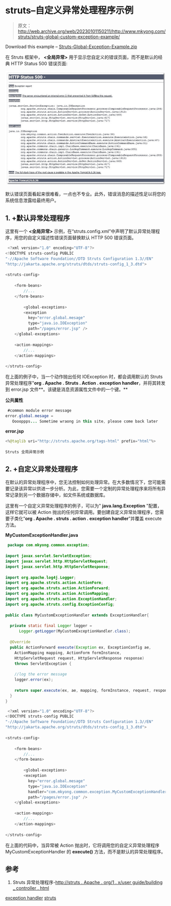 # struts–<global-exception>自定义异常处理程序示例</global-exception>

> 原文：<http://web.archive.org/web/20230101150211/http://www.mkyong.com/struts/struts-global-custom-exception-example/>

Download this <global-exception> example – [Struts-Global-Exception-Example.zip](http://web.archive.org/web/20190223082407/http://www.mkyong.com/wp-content/uploads/2010/04/Struts-Log4j-integration-Example.zip)

在 Struts 框架中， **<全局异常>** 用于显示您自定义的错误页面，而不是默认的经典 HTTP Status 500 错误页面:

![struts-global-exception-1](img/baadf9d936745b35d88ebbb91b742179.png "struts-global-exception-1")

默认错误页面看起来很难看，一点也不专业。此外，错误消息的描述性足以将您的系统信息泄露给最终用户。

## 1. <global-exception>+默认异常处理程序</global-exception>

这里有一个 **<全局异常>** 示例，在“struts.config.xml”中声明了默认异常处理程序，用您的自定义描述性错误页面替换默认 HTTP 500 错误页面。

```java
 <?xml version="1.0" encoding="UTF-8"?>
<!DOCTYPE struts-config PUBLIC 
"-//Apache Software Foundation//DTD Struts Configuration 1.3//EN" 
"http://jakarta.apache.org/struts/dtds/struts-config_1_3.dtd">

<struts-config>

	<form-beans>
		//...
	</form-beans>

        <global-exceptions>
	    <exception
	      key="error.global.mesage"
	      type="java.io.IOException"
	      path="/pages/error.jsp" />
	</global-exceptions>

	<action-mappings>
		//...
	</action-mappings>

</struts-config> 
```

在上面的例子中，当一个动作抛出任何 IOException 时，都会调用默认的 Struts 异常处理程序"**org . Apache . Struts . Action . exception handler**，并将其转发到 error.jsp 文件**。该键是消息资源属性文件中的一个键。**

**公共属性**

```java
 #common module error message
error.global.mesage = 
   Ooooppps... Sometime wraong in this site, please come back later 
```

**error.jsp**

```java
<%@taglib uri="http://struts.apache.org/tags-html" prefix="html"%>

Struts 全局异常示例

```

 ## 2. <global-exception>+自定义异常处理程序</global-exception>

在默认的异常处理程序中，您无法控制如何处理异常。在大多数情况下，您可能需要记录该异常以供进一步分析。为此，您需要一个定制的异常处理程序来将所有异常记录到另一个数据存储中，如文件系统或数据库。

这里有一个自定义异常处理程序的例子，可以为" **java.lang.Exception** "配置，这样它就可以被 Action 抛出的任何异常调用。要创建自定义异常处理程序，您需要子类化“**org . Apache . struts . action . exception handler**”并覆盖 execute 方法。

**MyCustomExceptionHandler.java**

```java
 package com.mkyong.common.exception;

import javax.servlet.ServletException;
import javax.servlet.http.HttpServletRequest;
import javax.servlet.http.HttpServletResponse;

import org.apache.log4j.Logger;
import org.apache.struts.action.ActionForm;
import org.apache.struts.action.ActionForward;
import org.apache.struts.action.ActionMapping;
import org.apache.struts.action.ExceptionHandler;
import org.apache.struts.config.ExceptionConfig;

public class MyCustomExceptionHandler extends ExceptionHandler{

  private static final Logger logger = 
      Logger.getLogger(MyCustomExceptionHandler.class);

  @Override
  public ActionForward execute(Exception ex, ExceptionConfig ae,
	ActionMapping mapping, ActionForm formInstance,
	HttpServletRequest request, HttpServletResponse response)
	throws ServletException {

	//log the error message
	logger.error(ex);

	return super.execute(ex, ae, mapping, formInstance, request, response);
  }
} 
```

```java
 <?xml version="1.0" encoding="UTF-8"?>
<!DOCTYPE struts-config PUBLIC 
"-//Apache Software Foundation//DTD Struts Configuration 1.3//EN" 
"http://jakarta.apache.org/struts/dtds/struts-config_1_3.dtd">

<struts-config>

	<form-beans>
		//...
	</form-beans>

        <global-exceptions>
	    <exception
	      key="error.global.mesage"
	      type="java.io.IOException"
	      handler="com.mkyong.common.exception.MyCustomExceptionHandler"
	      path="/pages/error.jsp" />
	</global-exceptions>

	<action-mappings>
		//...
	</action-mappings>

</struts-config> 
```

在上面的代码中，当异常被 Action 抛出时，它将调用您的自定义异常处理程序 MyCustomExceptionHandler 的 **execute()** 方法，而不是默认的异常处理程序。

 ## 参考

1.  Struts 异常处理程序-[http://struts . Apache . org/1 . x/user guide/building _ controller . html](http://web.archive.org/web/20190223082407/http://struts.apache.org/1.x/userGuide/building_controller.html)

[exception handler](http://web.archive.org/web/20190223082407/http://www.mkyong.com/tag/exception-handler/) [struts](http://web.archive.org/web/20190223082407/http://www.mkyong.com/tag/struts/)







